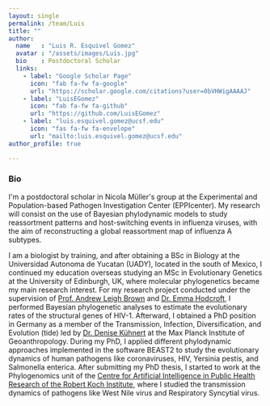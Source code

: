 ```yaml
---
layout: single
permalink: /team/Luis
title: ""
author:
  name   : "Luis R. Esquivel Gomez"
  avatar : "/assets/images/Luis.jpg"
  bio    : Postdoctoral Scholar
  links:
    - label: "Google Scholar Page"
      icon: "fab fa-fw fa-google"
      url: "https://scholar.google.com/citations?user=0bVHWigAAAAJ"
    - label: "LuisEGomez"
      icon: "fab fa-fw fa-github"
      url: "https://github.com/LuisEGomez"
    - label: "luis.esquivel.gomez@ucsf.edu"
      icon: "fas fa-fw fa-envelope"
      url: "mailto:luis.esquivel.gomez@ucsf.edu"
author_profile: true

---
```


<h3>Bio</h3>

I'm a postdoctoral scholar in Nicola Müller's group at the Experimental and Population-based Pathogen Investigation Center (EPPIcenter). My research will consist on the use of Bayesian phylodynamic models to study reassortment patterns and host-switching events in influenza viruses, with the aim of reconstructing a global reassortment map of influenza A subtypes.

I am a biologist by training, and after obtaining a BSc in Biology at the Universidad Autonoma de Yucatan (UADY), located in the south of Mexico, I continued my education overseas studying an MSc in Evolutionary Genetics at the University of Edinburgh, UK, where molecular phylogenetics became my main research interest. For my research project conducted under the supervision of [Prof. Andrew Leigh Brown](https://hiv.bio.ed.ac.uk/) and [Dr. Emma Hodcroft](http://emmahodcroft.com/), I performed Bayesian phylogenetic analyses to estimate the evolutionary rates of the structural genes of HIV-1. Afterward, I obtained a PhD position in Germany as a member of the Transmission, Infection, Diversification, and Evolution (tide) led by [Dr. Denise Kühnert](https://www.gea.mpg.de/tide) at the Max Planck Institute of Geoanthropology. During my PhD, I applied different phylodynamic approaches implemented in the software BEAST2 to study the evolutionary dynamics of human pathogens like coronaviruses, HIV, Yersinia pestis, and Salmonella enterica. After submitting my PhD thesis, I started to work at the Phylogenomics unit of the [Centre for Artificial Intelligence in Public Health Research of the Robert Koch Institute](https://www.rki.de/EN/Content/Institute/DepartmentsUnits/ZKI-PH/ZKI-PH2/ZKI-PH2_node.html ), where I studied the transmission dynamics of pathogens like West Nile virus and Respiratory Syncytial virus.



